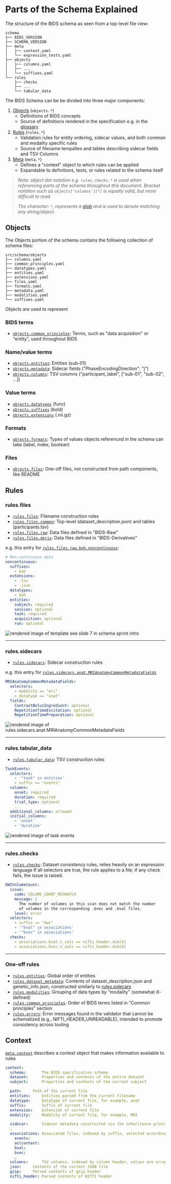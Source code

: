 # Parts of the Schema Explained

The structure of the BIDS schema as seen from a top-level file view:

```
schema
├── BIDS_VERSION
├── SCHEMA_VERSION
├── meta
│   ├── context.yaml
│   └── expression_tests.yaml
├── objects
│   ├── columns.yaml
│   ├── ...
│   └── suffixes.yaml
└── rules
    ├── checks
    ├── ...
    └── tabular_data
```

The BIDS Schema can be be divided into three major components:

1) [Objects](https://github.com/bids-standard/bids-specification/blob/master/src/schema/objects) (`objects.*`)
    - Definitions of BIDS concepts
    - Source of definitions rendered in the specification e.g. in the [glossary](https://bids-specification.readthedocs.io/en/stable/glossary.html)
2) [Rules](https://github.com/bids-standard/bids-specification/tree/master/src/schema/rules) (`rules.*`)
    - Validation rules for entity ordering, sidecar values, and both common and modality specific rules
    - Source of filename tempaltes and tables describing sidecar fields and TSV Columns
3) [Meta](https://github.com/bids-standard/bids-specification/tree/master/src/schema/meta) (`meta.*`)
    - Defines a "context" object to which rules can be applied
    - Expandable to definitions, tests, or rules related to the schema itself

>_Note: object dot notation e.g. `rules.checks.*` is used when referencing parts of the schema throughout this document. Bracket notation such as `objects['columns'][*]` is equally valid, but more difficult to read._
>
>_The character: `*`, represents a [glob](https://man7.org/linux/man-pages/man7/glob.7.html) and is used to denote matching any string/object_.


## Objects

The Objects portion of the schema contains the following collection of schema files:

```
src/schema/objects
├── columns.yaml
├── common_principles.yaml
├── datatypes.yaml
├── entities.yaml
├── extensions.yaml
├── files.yaml
├── formats.yaml
├── metadata.yaml
├── modalities.yaml
└── suffixes.yaml
```

Objects are used to represent 

### BIDS terms

- [`objects.common_principles`](https://github.com/bids-standard/bids-specification/blob/master/src/schema/objects/common_principles.yaml): Terms, such as "data acquisition" or "entity", used throughout BIDS

### Name/value terms

- [`objects.entities`](https://github.com/bids-standard/bids-specification/blob/master/src/schema/objects/entities.yaml): Entities (sub-01)
- [`objects.metadata`](https://github.com/bids-standard/bids-specification/blob/master/src/schema/objects/metadata.yaml): Sidecar fields ("PhaseEncodingDirection": "j")
- [`objects.columns`](https://github.com/bids-standard/bids-specification/blob/master/src/schema/objects/columns.yaml): TSV columns ("participant_label", ["sub-01", "sub-02", …])

### Value terms

- [`objects.datatypes`](https://github.com/bids-standard/bids-specification/blob/master/src/schema/objects/datatypes.yaml) (func)
- [`objects.suffixes`](https://github.com/bids-standard/bids-specification/blob/master/src/schema/objects/suffixes.yaml) (bold)
- [`objects.extensions`](https://github.com/bids-standard/bids-specification/blob/master/src/schema/objects/extensions.yaml) (.nii.gz)

### Formats

- [`objects.formats`](https://github.com/bids-standard/bids-specification/blob/master/src/schema/objects/formats.yaml): Types of values objects referenced in the schema can take (label, index, boolean)

### Files

- [`objects.files`](https://github.com/bids-standard/bids-specification/blob/master/src/schema/objects/files.yaml): One-off files, not constructed from path components, like README

## Rules

### rules.files

- [`rules.files`](https://github.com/bids-standard/bids-specification/tree/master/src/schema/rules/files): Filename construction rules
- [`rules.files.common`](https://github.com/bids-standard/bids-specification/tree/master/src/schema/rules/files/common): Top-level (dataset_description.json) and tables (participants.tsv)
- [`rules.files.raw`](https://github.com/bids-standard/bids-specification/tree/master/src/schema/rules/files/raw): Data files defined in "BIDS-Raw"
- [`rules.files.deriv`](https://github.com/bids-standard/bids-specification/tree/master/src/schema/rules/files/deriv): Data files defined in "BIDS-Derivatives"

e.g. this entry for [`rules.files.raw.beh.noncontinuous`](https://github.com/bids-standard/bids-specification/tree/master/src/schema/rules/files/raw/beh.yaml):

```yaml
# Non-continuous data
noncontinuous:
  suffixes:
    - beh
  extensions:
    - .tsv
    - .json
  datatypes:
    - beh
  entities:
    subject: required
    session: optional
    task: required
    acquisition: optional
    run: optional
```

![rendered image of template see slide 7 in schema sprint intro](assets/img/noncontinuous_beh_rendered_template.png)

---

### rules.sidecars

- [`rules.sidecars`](https://github.com/bids-standard/bids-specification/tree/master/src/schema/rules/sidecars): Sidecar construction rules

e.g. this entry for [`rules.sidecars.anat.MRIAnatomyCommonMetadataFields`](https://github.com/bids-standard/bids-specification/tree/master/src/schema/rules/sidecars/anat.yaml)

```yaml
MRIAnatomyCommonMetadataFields:
  selectors:
    - modality == "mri"
    - datatype == "anat"
  fields:
    ContrastBolusIngredient: optional
    RepetitionTimeExcitation: optional
    RepetitionTimePreparation: optional
```

![rendered image of rules.sidecars.anat.MRIAnatomyCommonMetadataFields](assets/img/rules_sidecars_anat_MRIAnatomyCommonMetadataFields.png)

---

### rules.tabular_data

- [`rules.tabular_data`](): TSV construction rules

```yaml
TaskEvents:
  selectors:
    - '"task" in entities'
    - suffix == "events"
  columns:
    onset: required
    duration: required
    trial_type: optional
    ...
  additional_columns: allowed
  initial_columns:
    - 'onset'
    - 'duration'
```

![rendered image of task events](assets/img/tasks_events_tablular_data_rendered.png)

---

### rules.checks

- [`rules.checks`](https://github.com/bids-standard/bids-specification/tree/master/src/schema/rules/checks): Dataset consistency rules, relies heavily on an expression language
If all selectors are true, the rule applies to a file; if any check fails, the issue is raised.

```yaml
DWIVolumeCount:
  issue:
    code: VOLUME_COUNT_MISMATCH
    message: |
      The number of volumes in this scan does not match the number
      of volumes in the corresponding .bvec and .bval files.
    level: error
  selectors:
    - suffix == "dwi"
    - '"bval" in associations'
    - '"bvec" in associations'
  checks:
    - associations.bval.n_cols == nifti_header.dim[4]
    - associations.bvec.n_cols == nifti_header.dim[4]
```

---

### One-off rules

- [`rules.entities`](https://github.com/bids-standard/bids-specification/blob/master/src/schema/rules/entities.yaml): Global order of entities
- [`rules.dataset_metadata`](https://github.com/bids-standard/bids-specification/blob/master/src/schema/rules/dataset_metadata.yaml): Contents of dataset_description.json and genetic_info.json, constructed similarly to [rules.sidecars](#rulessidecars)
- [`rules.modalities`](https://github.com/bids-standard/bids-specification/blob/master/src/schema/rules/modalities.yaml): Grouping of data types by "modality" (somewhat ill-defined)
- [`rules.common_principles`](https://github.com/bids-standard/bids-specification/blob/master/src/schema/rules/common_principles.yaml): Order of BIDS terms listed in "Common principles" section
- [`rules.errors`](https://github.com/bids-standard/bids-specification/blob/master/src/schema/rules/errors.yaml): Error messages found in the validator that cannot be schematized (e.g., NIFTI_HEADER_UNREADABLE), intended to promote consistency across tooling

## Context

[`meta.context`](https://github.com/bids-standard/bids-specification/blob/master/src/schema/meta/context.yaml) describes a context object that makes information available to rules

```yaml
context:
  schema:		The BIDS specification schema
  dataset:		Properties and contents of the entire dataset
  subject:		Properties and contents of the current subject

  path:		Path of the current file
  entities:		Entities parsed from the current filename
  datatype:		Datatype of current file, for example, anat
  suffix:		Suffix of current file
  extension:	Extension of current file
  modality:		Modality of current file, for example, MRI

  sidecar:		Sidecar metadata constructed via the inheritance principle
  …
  associations:	Associated files, indexed by suffix, selected according to the inheritance principle
    events:
    aslcontext:
    bval:
    bvec:
    …
  columns:		TSV columns, indexed by column header, values are arrays with column contents
  json:		Contents of the current JSON file
  gzip:		Parsed contents of gzip header
  nifti_header:	Parsed contents of NIfTI header
```
